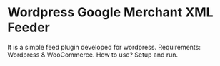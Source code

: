 # Wordpress Google Merchant XML Feeder
  It is a simple feed plugin developed for wordpress.
  Requirements: Wordpress & WooCommerce. How to use?  Setup and run.
